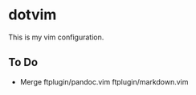 # dotvim

This is my vim configuration.


## To Do

- Merge ftplugin/pandoc.vim ftplugin/markdown.vim





